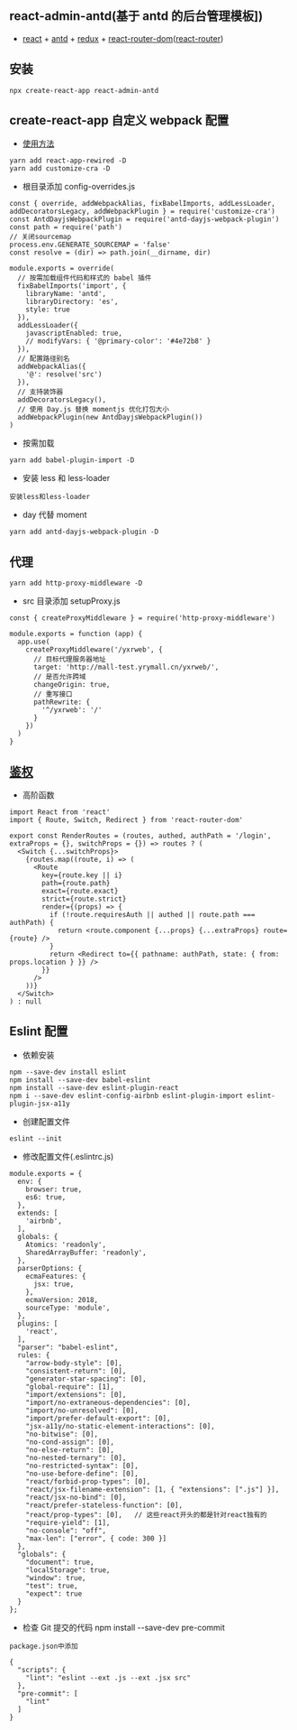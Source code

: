 ## react-admin-antd(基于 antd 的后台管理模板])

-   [react](https://react.docschina.org/docs/getting-started.html) + [antd](https://ant.design/docs/react/introduce-cn) + [redux](https://www.redux.org.cn) + [react-router-dom](https://blog.csdn.net/debbyDeng/article/details/84555817)([react-router](http://react-guide.github.io/react-router-cn/docs/guides/basics/Histories.html))

## 安装

```
npx create-react-app react-admin-antd
```

## create-react-app 自定义 webpack 配置

-   [使用方法](https://www.cnblogs.com/zyl-Tara/p/10635033.html)

```
yarn add react-app-rewired -D
yarn add customize-cra -D
```

-   根目录添加 config-overrides.js

```
const { override, addWebpackAlias, fixBabelImports, addLessLoader, addDecoratorsLegacy, addWebpackPlugin } = require('customize-cra')
const AntdDayjsWebpackPlugin = require('antd-dayjs-webpack-plugin')
const path = require('path')
// 关闭sourcemap
process.env.GENERATE_SOURCEMAP = 'false'
const resolve = (dir) => path.join(__dirname, dir)

module.exports = override(
  // 按需加载组件代码和样式的 babel 插件
  fixBabelImports('import', {
    libraryName: 'antd',
    libraryDirectory: 'es',
    style: true
  }),
  addLessLoader({
    javascriptEnabled: true,
    // modifyVars: { '@primary-color': '#4e72b8' }
  }),
  // 配置路径别名
  addWebpackAlias({
    '@': resolve('src')
  }),
  // 支持装饰器
  addDecoratorsLegacy(),
  // 使用 Day.js 替换 momentjs 优化打包大小
  addWebpackPlugin(new AntdDayjsWebpackPlugin())
)
```

-   按需加载

```
yarn add babel-plugin-import -D
```

-   安装 less 和 less-loader

```
安装less和less-loader
```

-   day 代替 moment

```
yarn add antd-dayjs-webpack-plugin -D
```

## 代理

```
yarn add http-proxy-middleware -D
```

-   src 目录添加 setupProxy.js

```
const { createProxyMiddleware } = require('http-proxy-middleware')

module.exports = function (app) {
  app.use(
    createProxyMiddleware('/yxrweb', {
      // 目标代理服务器地址
      target: 'http://mall-test.yrymall.cn/yxrweb/',
      // 是否允许跨域
      changeOrigin: true,
      // 重写接口
      pathRewrite: {
        '^/yxrweb': '/'
      }
    })
  )
}
```

## [鉴权](https://juejin.im/post/5d6352116fb9a06ae8361932)

-   高阶函数

```
import React from 'react'
import { Route, Switch, Redirect } from 'react-router-dom'

export const RenderRoutes = (routes, authed, authPath = '/login', extraProps = {}, switchProps = {}) => routes ? (
  <Switch {...switchProps}>
    {routes.map((route, i) => (
      <Route
        key={route.key || i}
        path={route.path}
        exact={route.exact}
        strict={route.strict}
        render={(props) => {
          if (!route.requiresAuth || authed || route.path === authPath) {
            return <route.component {...props} {...extraProps} route={route} />
          }
          return <Redirect to={{ pathname: authPath, state: { from: props.location } }} />
        }}
      />
    ))}
  </Switch>
) : null
```

## Eslint 配置

-   依赖安装

```
npm --save-dev install eslint
npm install --save-dev babel-eslint
npm install --save-dev eslint-plugin-react
npm i --save-dev eslint-config-airbnb eslint-plugin-import eslint-plugin-jsx-a11y
```

-   创建配置文件

```
eslint --init
```

-   修改配置文件(.eslintrc.js)

```
module.exports = {
  env: {
    browser: true,
    es6: true,
  },
  extends: [
    'airbnb',
  ],
  globals: {
    Atomics: 'readonly',
    SharedArrayBuffer: 'readonly',
  },
  parserOptions: {
    ecmaFeatures: {
      jsx: true,
    },
    ecmaVersion: 2018,
    sourceType: 'module',
  },
  plugins: [
    'react',
  ],
  "parser": "babel-eslint",
  rules: {
    "arrow-body-style": [0],
    "consistent-return": [0],
    "generator-star-spacing": [0],
    "global-require": [1],
    "import/extensions": [0],
    "import/no-extraneous-dependencies": [0],
    "import/no-unresolved": [0],
    "import/prefer-default-export": [0],
    "jsx-a11y/no-static-element-interactions": [0],
    "no-bitwise": [0],
    "no-cond-assign": [0],
    "no-else-return": [0],
    "no-nested-ternary": [0],
    "no-restricted-syntax": [0],
    "no-use-before-define": [0],
    "react/forbid-prop-types": [0],
    "react/jsx-filename-extension": [1, { "extensions": [".js"] }],
    "react/jsx-no-bind": [0],
    "react/prefer-stateless-function": [0],
    "react/prop-types": [0],   // 这些react开头的都是针对react独有的
    "require-yield": [1],
    "no-console": "off",
    "max-len": ["error", { code: 300 }]
  },
  "globals": {
    "document": true,
    "localStorage": true,
    "window": true,
    "test": true,
    "expect": true
  }
};
```

-   检查 Git 提交的代码 npm install --save-dev pre-commit

```
package.json中添加

{
  "scripts": {
    "lint": "eslint --ext .js --ext .jsx src"
  },
  "pre-commit": [
    "lint"
  ]
}
```
